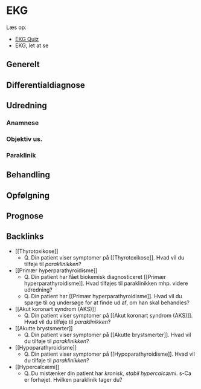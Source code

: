 # EKG
Læs op:
* [EKG Quiz](http://www.ekgquiz.dk/)
* EKG, let at se

## Generelt


## Differentialdiagnose


## Udredning
### Anamnese

### Objektiv us.

### Paraklinik

## Behandling


## Opfølgning


## Prognose


## Backlinks
* [[Thyrotoxikose]]
	* Q. Din patient viser symptomer på [[Thyrotoxikose]]. Hvad vil du tilføje til *paraklinikken*? 
* [[Primær hyperparathyroidisme]]
	* Q. Din patient har fået biokemisk diagnosticeret [[Primær hyperparathyroidisme]]. Hvad tilføjes til paraklinikken mhp. videre udredning?
	* Q. Din patient har [[Primær hyperparathyroidisme]]. Hvad vil du spørge til og undersøge for at finde ud af, om han skal behandles?
* [[Akut koronart syndrom (AKS)]]
	* Q. Din patient viser symptomer på [[Akut koronart syndrom (AKS)]]. Hvad vil du tilføje til *paraklinikken*? 
* [[Akutte brystsmerter]]
	* Q. Din patient viser symptomer på [[Akutte brystsmerter]]. Hvad vil du tilføje til *paraklinikken*? 
* [[Hypoparathyroidisme]]
	* Q. Din patient viser symptomer på [[Hypoparathyroidisme]]. Hvad vil du tilføje til *paraklinikken*? 
* [[Hypercalcæmi]]
	* Q. Du mistænker din patient har *kronisk, stabil hypercalcæmi*. s-Ca er forhøjet. Hvilken paraklinik tager du?

<!-- #anki/tag/med/Cardiology #anki/deck/Medicine #anki/tag/med/GP -->

<!-- {BearID:A10CE93F-28C9-497C-BF97-7090BE088E01-23388-00003F2BC83BC172} -->
